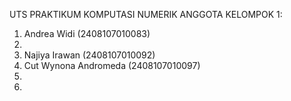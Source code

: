 UTS PRAKTIKUM KOMPUTASI NUMERIK ANGGOTA KELOMPOK 1:
1. Andrea Widi (2408107010083)
2.
3. Najiya Irawan (2408107010092)
4. Cut Wynona Andromeda (2408107010097)
5.
6.

